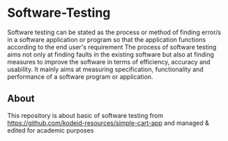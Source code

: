 # Software-Testing

Software testing can be stated as the process or method of finding error/s in a software application or program so that the application functions according to the end user's requirement
The process of software testing aims not only at finding faults in the existing software but also at finding measures to improve the software in terms of efficiency, accuracy and usability. 
It mainly aims at measuring specification, functionality and performance of a software program or application.

## About
This repository is about basic of software testing from https://github.com/kodeid-resources/simple-cart-app and managed & edited for academic purposes
